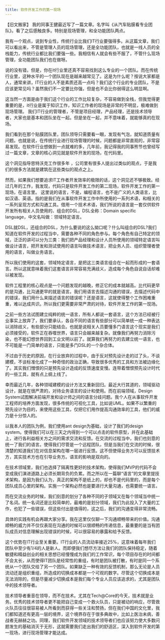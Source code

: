 ```yaml
---
title: 软件开发工作的第一现场
---
```


【旧文搬家】
我的同事王健最近写了一篇文章。名字叫《从汽车贴膜看专业团队》。看了之后感触良多。特别是现场管理，和全功能团队两点。

我有一个观点，说到专业性，传统行业比我们IT行业要强得多。从这篇文章，我们可以看出来，不管是管理人员的现场管理，还是全功能团队，也就是一线人员的全栈能力，传统行业都比我们要强一些。我相信有人就会有些不服了，不管什么现场管理，全功能团队我们也在做呀。

说的没有错，但是，你在it行业里还真不容易找到这么专业的一个团队。而在传统行业里，这种水平的一个团队现在是越来越常见了。这是为什么呢？按说大家都是人，通常来讲，IT行业的人不是素质还高一点吗？我们这个行业的专业团队，不是应该更常见吗？虽然我们不一定要比你强，但是也不会比你弱得这么明显啊。

这当然一方面是由于我们这个行业的工作比较复杂，不容易做到全栈，但我觉得更重要的是，it行业是属于知识工作，知识工作者的现场是非常的不明显，极难做到现场管理。
我们IT行业的管理者，不管是项目经理，产品经理，还是技术领导者，大家也是基本和团队坐在一起。但是坐在一起，并不意味着，就能够真的在现场。

我们看到在那个贴膜团队里，团队领导只需要看一眼，发现有气泡，就知道质量有问题。也就是说，在传统行业进行现场管理的时候，问题都是非常直观的，非常容易发现。在软件行业想做到一点就难的多，几年前，我记得我的同事熊节也曾经写过一篇文章，文章的核心洞见就是软件开发的现场，在代码里。

这个洞见指导思特沃克工作很多年 ，公司里有很多人提出过类似的观点，于是我们的很多方法就是建筑在这些类似的观点之上。

然而，如果我们想要追求IT工作者开发效率的极限的话，这个洞见还不够极致。经过几年的工作，我发现，代码只是软件开发工作的第二现场，软件开发工作的第一现场，在语言里。
这里说的语言，不是，编程语言，也不是广义的人类语言，比如汉语、英语。指的是我们在从事软件开发工作中所使用的一系列术语，和相关的一系列呈现方式和沟通工具。借用一个技术术语，我们所说的语言是一套仅供软件开发所有相关人员使用的、组合的DSL，DSL全称：Domain specific language，中文名叫做：领域特定语言。

DSL就DSL，还组合的DSL，为什么要说的这么拗口呢？什么叫组合的DSL?我们知道在软件开发的过程当中，需要各种不同的角色参与。每个角色有自己特定的领域，泛泛的讲可以分为三类：我们把产品经理和设计人员所使用的领域特定语言叫做设计语言，把开发和测试使用的语言叫做技术语言，把业务人员、组织管理者使用的语言，叫做业务语言。

所以我们使用的这套，领域特定语言，是把这三类语言组合在一起而形成的一套语言。所以这就意味着我们这套语言非常容易充满歧义，造成每个角色自说自话却难以被发现。

软件工程里的核心观点是一个问题发现的越晚，修正它的成本就越高。比代码更早的是沟通，比沟通更早的就是语言。我们用语言去描述沟通的错误，去描述代码中的错误，我们用什么来描述语言的错误呢？还是语言，这就使得整个工作困难重重，难以达成共识。所以我们更需要非常严肃的对待，软件开发工作的第一现场。

之前一些方法试图建立纯粹的统一语言，所有人都说一套语言，这个方法已经被行业事实上放弃了，我们要承认，各自不同的语言有些部分可以简单统一成一种表达以消除歧义，有些部分只能结合。也就是说相关人员要懂多门语言这个现实是我们必须接受的，软件正在吞噬世界，语言只会越来越复杂。就像我们再努力消除污染，也不能幻想世界回到工业文明以前了。就算我们再努力的去建立统一语言，也不可能是一门简单的语言，只能是多门DSL的一个杂合体。

不过由于历史的原因，在行业放弃的过程中，由于反对预先设计走的过了头，不谈建模，不谈标准化成了一种奇怪的政治正确，导致很多优秀的工具和方法被边缘化了。其实我们憎恨的只是预先设计造成的反馈速度变慢。连带着憎恨预先设计时代的一些工具，就有点上纲上线了。

幸而最近几年，各种领域建模的设计方法又重新回归。最近大行其道的，领域驱动设计，就是在很严肃的，对待业务语言的设计和使用。而在前端领域，Design System试图解决前端开发和设计师之间的语言分歧问题。我个人在从事软件开发工程师的培养方面发现，很多传统的可视化工具，比如说UML。如果不以繁重的预先设计为目的，来使用这些工具，仅把它们用作提高沟通效率的工具，他们的威力是十分惊人的。

以我本人的团队为例，我们使用ant design为基础，设计了我们的design system。使得我们可以在三天之内得到一个可以点击的软件原型，并在此基础上，进行各利益相关方之间的需求交流和反馈。在交流的过程当中，我们也刻意的统一了我们的语言。使得我们尽管是一个远程团队，但是当我们在交流的时候，很清楚的知道我们在对信息架构在哪一层进行反馈。这不但使得业务方可以反馈技术方，其实技术方也在引导业务方。语言的影响是双向的。

在技术领域里，我们也选择了隔离性更好的技术架构，使得我们MVP的代码不会变成我们演进道路上必须长期背负的负累。而之所以在一篇聊“语言”的文章里提技术架构，是因为我们认为，真正的架构不是纸上的，却也不是代码里的，而是每个团队成员心里的架构。实施一个架构必然也是要进行大量沟通，也需要统一语言。

而在交流业务的时候，我们刻意的划分了各种不同的子领域又在每个领域当中统一了名词。统一名词还是比较简单的，最难的是划分领域，我们为此投入了大量的工作，也犯了一些错误，但这些付出是值得的，这之后，我们的沟通变得非常流畅。

具体的实践有机会再跟大家分享。我在这里仅仅聊一下沟通顺畅带来的价值。沟通顺畅的威力并不仅仅表现在沟通的时候可以很顺畅的传递信息，最重要的是当有团队成员对信息理解出现错误的时候，可以很容易的暴露和给予反馈。

这个优势在IT行业至关重要。IT行业的人员流动率接近25%，这意味着每年我们团队中至少有1/4的人是新人。而即便我们想尽方法让我们的团队保持稳定，随着敏捷和精益创业的相关思想已经慢慢成为我们的工作常识，每个项目存在的时间都不会太长，从而使得IT团队是经常性的重组，有时是团队被打散，有时是同一个系统从一个团队交给了另一个团队。如果缺乏一种有效的反馈机制，那么无论是人员流动还是组织重组，所造成的切换成本都是一个可观的数字。尽管这个切换成本是无法消除的，但是尽量减少切换成本是我们每个专业人员应该追求的，尤其是团队中的技术领导者。

技术领导者重音在领导，而不在技术。尤其在Tech@Core的今天，技术就是业务。优秀的技术领导者更不能把自己变成一个救火队员，只是被动的响应，尽管救火队员往往很容易被人所看到而获得一些关注和赞扬，但在我们中国的文化里，我们都知道还有更高一层的境界，这个境界存在于很多典故中，比如上医治未病，善战者无赫赫之功。同理，我们软件开发领域的技术领导者们也应该努力使大多数问题发生的基础消灭于无形，这就需要我们走出我们的舒适区，深入到软件开发的第一现场，进行现场管理才能达成。